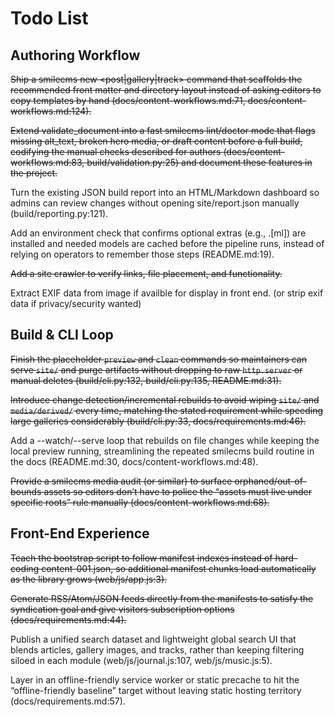# Todo List

## Authoring Workflow

~~Ship a smilecms new <post|gallery|track> command that scaffolds the recommended front matter and directory layout instead of asking editors to copy templates by hand (docs/content-workflows.md:71, docs/content-workflows.md:124).~~

~~Extend validate_document into a fast smilecms lint/doctor mode that flags missing alt_text, broken hero media, or draft content before a full build, codifying the manual checks described for authors (docs/content-workflows.md:83, build/validation.py:25) and document these features in the project.~~

Turn the existing JSON build report into an HTML/Markdown dashboard so admins can review changes without opening site/report.json manually (build/reporting.py:121).

Add an environment check that confirms optional extras (e.g., .[ml]) are installed and needed models are cached before the pipeline runs, instead of relying on operators to remember those steps (README.md:19).

~~Add a site crawler to verify links, file placement, and functionality.~~

Extract EXIF data from image if availble for display in front end. (or strip exif data if privacy/security wanted)

## Build & CLI Loop

~~Finish the placeholder `preview` and `clean` commands so maintainers can serve `site/` and purge artifacts without dropping to raw `http.server` or manual deletes (build/cli.py:132, build/cli.py:135, README.md:31).~~

~~Introduce change detection/incremental rebuilds to avoid wiping `site/` and `media/derived/` every time, matching the stated requirement while speeding large galleries considerably (build/cli.py:33, docs/requirements.md:46).~~

Add a --watch/--serve loop that rebuilds on file changes while keeping the local preview running, streamlining the repeated smilecms build routine in the docs (README.md:30, docs/content-workflows.md:48).

~~Provide a smilecms media audit (or similar) to surface orphaned/out-of-bounds assets so editors don’t have to police the “assets must live under specific roots” rule manually (docs/content-workflows.md:68).~~

## Front-End Experience

~~Teach the bootstrap script to follow manifest indexes instead of hard-coding content-001.json, so additional manifest chunks load automatically as the library grows (web/js/app.js:3).~~

~~Generate RSS/Atom/JSON feeds directly from the manifests to satisfy the syndication goal and give visitors subscription options (docs/requirements.md:44).~~

Publish a unified search dataset and lightweight global search UI that blends articles, gallery images, and tracks, rather than keeping filtering siloed in each module (web/js/journal.js:107, web/js/music.js:5).

Layer in an offline-friendly service worker or static precache to hit the “offline-friendly baseline” target without leaving static hosting territory (docs/requirements.md:57).
